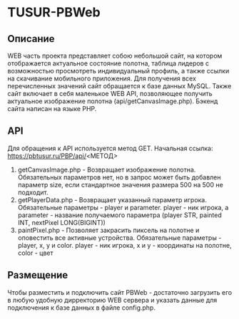 # TUSUR-PBWeb
## Описание
WEB часть проекта представляет собою небольшой сайт, на котором отображается актуальное состояние полотна, таблица лидеров с возможностью просмотреть индивидуальный профиль, а также ссылки на скачивание мобильного приложения. Для получения всех перечисленных значений сайт обращается к базе данных MySQL. Также сайт включает в себя маленькое WEB API, позволяющее получить актуальное изображение полотна (api/getCanvasImage.php). Бэкенд сайта написан на языке PHP.
## API
Для обращения к API используется метод GET. Начальная ссылка: https://pbtusur.ru/PBP/api/<МЕТОД>
1) getCanvasImage.php - Возвращает изображение полотна. Обязательных параметров нет, но в запрос может быть добавлен параметр size, если стандартное значения размера 500 на 500 не подходит.
2) getPlayerData.php - Возвращает указанный параметр игрока. Обязательные параметры - player и parameter. player - ник игрока, а parameter - название получаемого параметра (player STR, painted INT, nextPixel LONG(BIGINT))
3) paintPixel.php - Позволяет закрасить пиксель на полотне и оповестить все активные устройства. Обязательные параметры - player, x, y и color. player - ник игрока, x и y - координаты на полотне, color - цвет
## Размещение
Чтобы разместить и подключить сайт PBWeb - достаточно загрузить его в любую удобную дирректорию WEB сервера и указать данные для подключения к базе данных в файле config.php.
